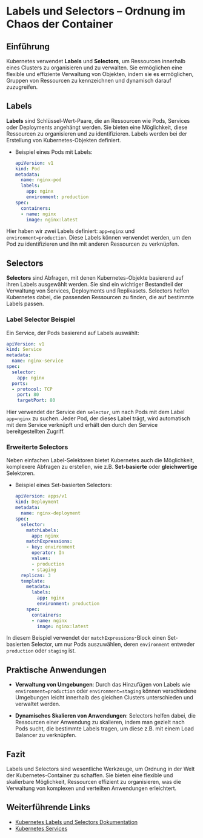 
# Labels und Selectors – Ordnung im Chaos der Container

## Einführung

Kubernetes verwendet **Labels** und **Selectors**, um Ressourcen innerhalb eines Clusters zu organisieren und zu verwalten. Sie ermöglichen eine flexible und effiziente Verwaltung von Objekten, indem sie es ermöglichen, Gruppen von Ressourcen zu kennzeichnen und dynamisch darauf zuzugreifen.

## Labels

**Labels** sind Schlüssel-Wert-Paare, die an Ressourcen wie Pods, Services oder Deployments angehängt werden. Sie bieten eine Möglichkeit, diese Ressourcen zu organisieren und zu identifizieren. Labels werden bei der Erstellung von Kubernetes-Objekten definiert.

- Beispiel eines Pods mit Labels:
  ```yaml
  apiVersion: v1
  kind: Pod
  metadata:
    name: nginx-pod
    labels:
      app: nginx
      environment: production
  spec:
    containers:
    - name: nginx
      image: nginx:latest
  ```

Hier haben wir zwei Labels definiert: `app=nginx` und `environment=production`. Diese Labels können verwendet werden, um den Pod zu identifizieren und ihn mit anderen Ressourcen zu verknüpfen.

## Selectors

**Selectors** sind Abfragen, mit denen Kubernetes-Objekte basierend auf ihren Labels ausgewählt werden. Sie sind ein wichtiger Bestandteil der Verwaltung von Services, Deployments und Replikasets. Selectors helfen Kubernetes dabei, die passenden Ressourcen zu finden, die auf bestimmte Labels passen.

### Label Selector Beispiel

Ein Service, der Pods basierend auf Labels auswählt:
  ```yaml
  apiVersion: v1
  kind: Service
  metadata:
    name: nginx-service
  spec:
    selector:
      app: nginx
    ports:
    - protocol: TCP
      port: 80
      targetPort: 80
  ```

Hier verwendet der Service den `selector`, um nach Pods mit dem Label `app=nginx` zu suchen. Jeder Pod, der dieses Label trägt, wird automatisch mit dem Service verknüpft und erhält den durch den Service bereitgestellten Zugriff.

### Erweiterte Selectors

Neben einfachen Label-Selektoren bietet Kubernetes auch die Möglichkeit, komplexere Abfragen zu erstellen, wie z.B. **Set-basierte** oder **gleichwertige** Selektoren.

- Beispiel eines Set-basierten Selectors:
  ```yaml
  apiVersion: apps/v1
  kind: Deployment
  metadata:
    name: nginx-deployment
  spec:
    selector:
      matchLabels:
        app: nginx
      matchExpressions:
      - key: environment
        operator: In
        values:
        - production
        - staging
    replicas: 3
    template:
      metadata:
        labels:
          app: nginx
          environment: production
      spec:
        containers:
        - name: nginx
          image: nginx:latest
  ```

In diesem Beispiel verwendet der `matchExpressions`-Block einen Set-basierten Selector, um nur Pods auszuwählen, deren `environment` entweder `production` oder `staging` ist.

## Praktische Anwendungen

- **Verwaltung von Umgebungen**: Durch das Hinzufügen von Labels wie `environment=production` oder `environment=staging` können verschiedene Umgebungen leicht innerhalb des gleichen Clusters unterschieden und verwaltet werden.

- **Dynamisches Skalieren von Anwendungen**: Selectors helfen dabei, die Ressourcen einer Anwendung zu skalieren, indem man gezielt nach Pods sucht, die bestimmte Labels tragen, um diese z.B. mit einem Load Balancer zu verknüpfen.

## Fazit

Labels und Selectors sind wesentliche Werkzeuge, um Ordnung in der Welt der Kubernetes-Container zu schaffen. Sie bieten eine flexible und skalierbare Möglichkeit, Ressourcen effizient zu organisieren, was die Verwaltung von komplexen und verteilten Anwendungen erleichtert.

## Weiterführende Links

- [Kubernetes Labels und Selectors Dokumentation](https://kubernetes.io/docs/concepts/overview/working-with-objects/labels/)
- [Kubernetes Services](https://kubernetes.io/docs/concepts/services-networking/service/)
